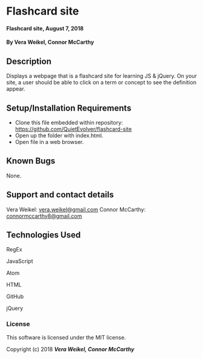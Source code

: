 # Flashcard site

 #### Flashcard site, August 7, 2018

 #### By Vera Weikel, Connor McCarthy

 ## Description

Displays a webpage that is a flashcard site for learning JS & jQuery. On your site, a user should be able to click on a term or concept to see the definition appear.

 ## Setup/Installation Requirements

 * Clone this file embedded within repository: https://github.com/QuietEvolver/flashcard-site
* Open up the folder with index.html.
* Open file in a web browser.

 ## Known Bugs
 None.

 ## Support and contact details
Vera Weikel: vera.weikel@gmail.com
Connor McCarthy: connormccarthy8@gmail.com

 ## Technologies Used

 RegEx

 JavaScript

 Atom

 HTML

 GitHub

 jQuery

 ### License
 This software is licensed under the MIT license.

 Copyright (c) 2018 **_Vera Weikel, Connor McCarthy_**
